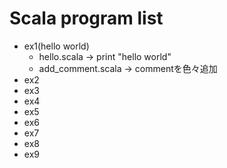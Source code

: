 # Scala program list  
- ex1(hello world)  
  - hello.scala -> print "hello world"
  - add_comment.scala -> commentを色々追加
- ex2  
- ex3  
- ex4  
- ex5  
- ex6  
- ex7  
- ex8  
- ex9  
